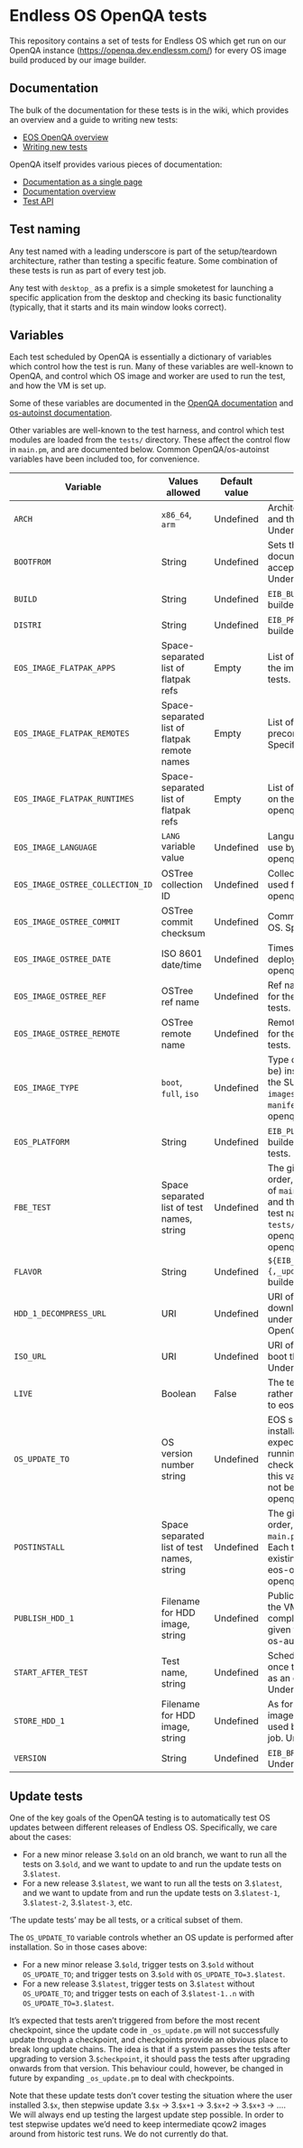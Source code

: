 Endless OS OpenQA tests
===

This repository contains a set of tests for Endless OS which get run on our
OpenQA instance (https://openqa.dev.endlessm.com/) for every OS image build
produced by our image builder.

Documentation
---

The bulk of the documentation for these tests is in the wiki, which provides an
overview and a guide to writing new tests:
 * [EOS OpenQA overview](https://phabricator.endlessm.com/w/software/build/openqa/)
 * [Writing new tests](https://phabricator.endlessm.com/w/software/build/openqa/writing-tests/)

OpenQA itself provides various pieces of documentation:
 * [Documentation as a single page](http://open.qa/docs/)
 * [Documentation overview](http://open.qa/documentation/)
 * [Test API](http://open.qa/api/testapi/)

Test naming
---

Any test named with a leading underscore is part of the setup/teardown
architecture, rather than testing a specific feature. Some combination of these
tests is run as part of every test job.

Any test with `desktop_` as a prefix is a simple smoketest for launching a
specific application from the desktop and checking its basic functionality
(typically, that it starts and its main window looks correct).

Variables
---

Each test scheduled by OpenQA is essentially a dictionary of variables which
control how the test is run. Many of these variables are well-known to OpenQA,
and control which OS image and worker are used to run the test, and how the VM
is set up.

Some of these variables are documented in the
[OpenQA documentation](http://open.qa/docs/#_test_suites) and
[os-autoinst documentation](https://github.com/os-autoinst/os-autoinst/blob/master/doc/backend_vars.asciidoc).

Other variables are well-known to the test harness, and control which test
modules are loaded from the `tests/` directory. These affect the control flow
in `main.pm`, and are documented below. Common OpenQA/os-autoinst variables have
been included too, for convenience.

| Variable | Values allowed | Default value | Description |
| -------- | -------------- | ------------- | ----------- |
| `ARCH` | `x86_64`, `arm` | Undefined | Architecture the image was built for and the test will be run on. Understood by os-autoinst. |
| `BOOTFROM` | String | Undefined | Sets the boot order for QEMU. See documentation for `qemu -boot` for accepted values and their meanings. Understood by os-autoinst. |
| `BUILD` | String | Undefined | `EIB_BUILD_VERSION` from eos-image-builder. Understood by OpenQA. |
| `DISTRI` | String | Undefined | `EIB_PRODUCT` from eos-image-builder. Understood by OpenQA. |
| `EOS_IMAGE_FLATPAK_APPS` | Space-separated list of flatpak refs | Empty | List of flatpak apps preinstalled on the image. Specific to eos-openqa-tests. |
| `EOS_IMAGE_FLATPAK_REMOTES` | Space-separated list of flatpak remote names | Empty | List of flatpak remotes preconfigured on the image. Specific to eos-openqa-tests. |
| `EOS_IMAGE_FLATPAK_RUNTIMES` | Space-separated list of flatpak refs | Empty | List of flatpak runtimes preinstalled on the image. Specific to eos-openqa-tests. |
| `EOS_IMAGE_LANGUAGE` | `LANG` variable value | Undefined | Language the image is configured to use by default. Specific to eos-openqa-tests. |
| `EOS_IMAGE_OSTREE_COLLECTION_ID` | OSTree collection ID | Undefined | Collection ID of the collection–ref used for the OS. Specific to eos-openqa-tests. |
| `EOS_IMAGE_OSTREE_COMMIT` | OSTree commit checksum | Undefined | Commit checksum of the deployed OS. Specific to eos-openqa-tests. |
| `EOS_IMAGE_OSTREE_DATE` | ISO 8601 date/time | Undefined | Timestamp of the commit of the deployed OS. Specific to eos-openqa-tests. |
| `EOS_IMAGE_OSTREE_REF` | OSTree ref name | Undefined | Ref name of the collection–ref used for the OS. Specific to eos-openqa-tests. |
| `EOS_IMAGE_OSTREE_REMOTE` | OSTree remote name | Undefined | Remote name of the refspec used for the OS. Specific to eos-openqa-tests. |
| `EOS_IMAGE_TYPE` | `boot`, `full`, `iso` | Undefined | Type of image this test is (or is to be) installed from; the type of image the SUT is booted from. From the `images` dictionary in the `manifest.json` file. Specific to eos-openqa-tests. |
| `EOS_PLATFORM` | String | Undefined | `EIB_PLATFORM` from eos-image-builder. Specific to eos-openqa-tests. |
| `FBE_TEST` | Space separated list of test names, string | Undefined | The given tests should be run, in order, in the install/first boot phase of `main.pm`, instead of installation and the normal `_fbe.pm` test. Each test name should refer to an existing `tests/$(name).pm` module in eos-openqa-tests. Specific to eos-openqa-tests. |
| `FLAVOR` | String | Undefined | `${EIB_PERSONALITY}_{boot,full,iso}{,_update}`,  from eos-image-builder. Understood by OpenQA. |
| `HDD_1_DECOMPRESS_URL` | URI | Undefined | URI of a `.img.xz` or `.img.gz` file to download and boot the system under test from. Understood by OpenQA. |
| `ISO_URL` | URI | Undefined | URI of a `.iso` file to download and boot the system under test from. Understood by OpenQA. |
| `LIVE` | Boolean | False | The test is running on a live system rather than being installed. Specific to eos-openqa-tests. |
| `OS_UPDATE_TO` | OS version number string | Undefined | EOS should be updated after installation, and the tests should expect that the update results in running the given OS version (as checked against `/etc/os-release`). If this variable is not set, the OS will not be updated. Specific to eos-openqa-tests. |
| `POSTINSTALL` | Space separated list of test names, string | Undefined | The given tests should be run, in order, in the post-install phase of `main.pm`, after logging in to GDM. Each test name should refer to an existing `tests/$(name).pm` module in eos-openqa-tests. Specific to eos-openqa-tests. |
| `PUBLISH_HDD_1` | Filename for HDD image, string | Undefined | Publicly publish a qcow2 image of the VM’s HDD after the test completes successfully, using the given filename for it. Understood by os-autoinst. |
| `START_AFTER_TEST` | Test name, string | Undefined | Schedule this test to be run only once the given test has completed, as an ordering constraint. Understood by OpenQA. |
| `STORE_HDD_1` | Filename for HDD image, string | Undefined | As for `PUBLISH_HDD_1`, but store the image privately, so it can only be used by other tests within this test job. Understood by os-autoinst. |
| `VERSION` | String | Undefined | `EIB_BRANCH` from eos-image-builder. Understood by os-autoinst. |

Update tests
---

One of the key goals of the OpenQA testing is to automatically test OS updates
between different releases of Endless OS. Specifically, we care about the cases:

 * For a new minor release 3.`$old` on an old branch, we want to run all the
   tests on 3.`$old`, and we want to update to and run the update tests on
   3.`$latest`.
 * For a new release 3.`$latest`, we want to run all the tests on 3.`$latest`,
   and we want to update from and run the update tests on 3.`$latest-1`,
   3.`$latest-2`, 3.`$latest-3`, etc.

‘The update tests’ may be all tests, or a critical subset of them.

The `OS_UPDATE_TO` variable controls whether an OS update is performed after
installation. So in those cases above:

 * For a new minor release 3.`$old`, trigger tests on 3.`$old` without
   `OS_UPDATE_TO`; and trigger tests on 3.`$old` with `OS_UPDATE_TO=3.$latest`.
 * For a new release 3.`$latest`, trigger tests on 3.`$latest` without
   `OS_UPDATE_TO`; and trigger tests on each of 3.`$latest-1..n` with
   `OS_UPDATE_TO=3.$latest`.

It’s expected that tests aren’t triggered from before the most recent checkpoint,
since the update code in `_os_update.pm` will not successfully update through
a checkpoint, and checkpoints provide an obvious place to break long update
chains. The idea is that if a system passes the tests after upgrading to version
3.`$checkpoint`, it should pass the tests after upgrading onwards from that
version. This behaviour could, however, be changed in future by expanding
`_os_update.pm` to deal with checkpoints.

Note that these update tests don’t cover testing the situation where the user
installed 3.`$x`, then stepwise update 3.`$x` → 3.`$x+1` → 3.`$x+2` → 3.`$x+3`
→ …. We will always end up testing the largest update step possible. In order to
test stepwise updates we’d need to keep intermediate qcow2 images around from
historic test runs. We do not currently do that.
